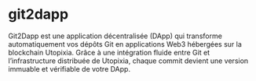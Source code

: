 # git2dapp
Git2Dapp est une application décentralisée (DApp) qui transforme automatiquement vos dépôts Git en applications Web3 hébergées sur la blockchain Utopixia. Grâce à une intégration fluide entre Git et l’infrastructure distribuée de Utopixia, chaque commit devient une version immuable et vérifiable de votre DApp.
